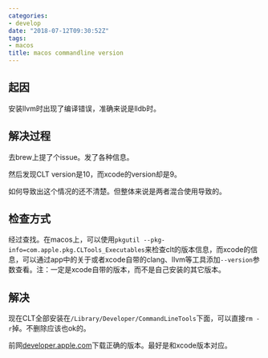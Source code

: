 ```yaml
---
categories: 
- develop
date: "2018-07-12T09:30:52Z"
tags: 
- macos
title: macos commandline version
---
```


<!--more-->
## 起因

安装llvm时出现了编译错误，准确来说是lldb时。



## 解决过程

去brew上提了个issue。发了各种信息。



然后发现CLT version是10，而xcode的version却是9。



如何导致出这个情况的还不清楚。但整体来说是两者混合使用导致的。



## 检查方式

经过查找。在macos上，可以使用`pkgutil --pkg-info=com.apple.pkg.CLTools_Executables`来检查clt的版本信息，而xcode的信息，可以通过app中的关于或者xcode自带的clang、llvm等工具添加`--version`参数查看。注：一定是xcode自带的版本，而不是自己安装的其它版本。



## 解决

现在CLT全部安装在`/Library/Developer/CommandLineTools`下面，可以直接`rm -r`掉。不删除应该也ok的。



前网[developer.apple.com](https://developer.apple.com/download/more/?=for%20Xcode)下载正确的版本。最好是和xcode版本对应。
